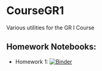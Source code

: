# CourseGR1
Various utilities for the GR I Course

## Homework Notebooks:

- Homework 1: [![Binder](https://mybinder.org/badge_logo.svg)](https://mybinder.org/v2/gh/JWKennington/CourseGR1/HEAD?filepath=notebooks%2Fhomework-1.ipynb)
